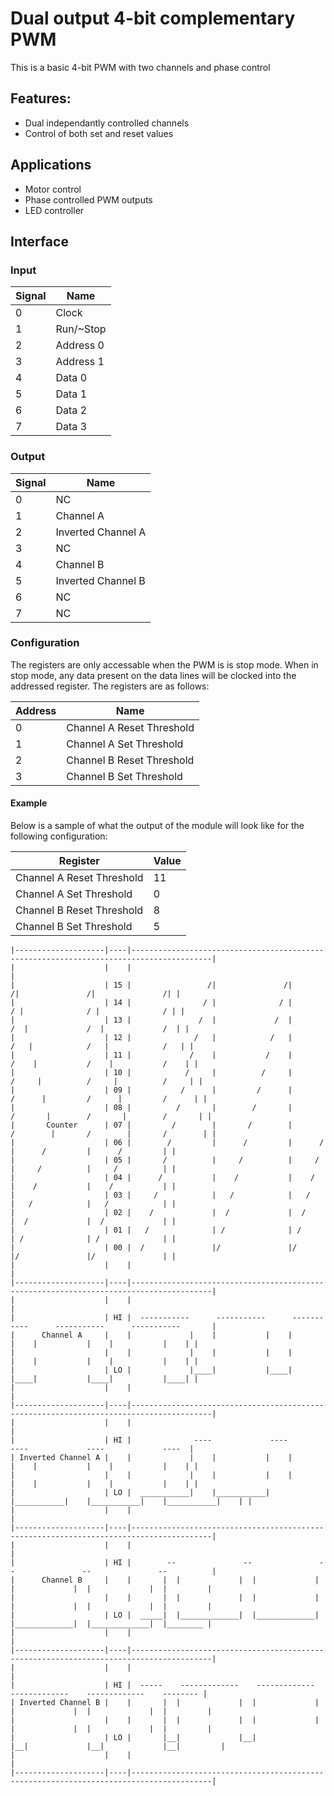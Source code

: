 # Dual output 4-bit complementary PWM

This is a basic 4-bit PWM with two channels and phase control

## Features:
* Dual independantly controlled channels
* Control of both set and reset values

## Applications
* Motor control
* Phase controlled PWM outputs
* LED controller

## Interface

### Input

| Signal   | Name        |
|----------|-------------|
| 0        | Clock       |
| 1        | Run/~Stop   |
| 2        | Address 0   |
| 3        | Address 1   |
| 4        | Data 0      |
| 5        | Data 1      |
| 6        | Data 2      |
| 7        | Data 3      |

### Output

| Signal   | Name               |
|----------|--------------------|
| 0        | NC                 |
| 1        | Channel A          |
| 2        | Inverted Channel A |
| 3        | NC                 |
| 4        | Channel B          |
| 5        | Inverted Channel B |
| 6        | NC                 |
| 7        | NC                 |

### Configuration
The registers are only accessable when the PWM is is stop mode. When in stop mode, any data present on the data lines will be clocked into the addressed register. The registers are as follows:

| Address | Name                      |
|---------|---------------------------|
| 0       | Channel A Reset Threshold |
| 1       | Channel A Set Threshold   |
| 2       | Channel B Reset Threshold |
| 3       | Channel B Set Threshold   |

#### Example 

Below is a sample of what the output of the module will look like for the following configuration:

| Register                  | Value   |
|---------------------------|---------|
| Channel A Reset Threshold | 11      |
| Channel A Set Threshold   | 0       |
| Channel B Reset Threshold | 8       |
| Channel B Set Threshold   | 5       |

```
|--------------------|----|----------------------------------------------------------------------------------------|
|                    |    |                                                                                        |
|                    | 15 |                 /|               /|               /|               /|               /| |
|                    | 14 |                / |              / |              / |              / |              / | |
|                    | 13 |               /  |             /  |             /  |             /  |             /  | |
|                    | 12 |              /   |            /   |            /   |            /   |            /   | |
|                    | 11 |             /    |           /    |           /    |           /    |           /    | |
|                    | 10 |            /     |          /     |          /     |          /     |          /     | |
|                    | 09 |           /      |         /      |         /      |         /      |         /      | |
|                    | 08 |          /       |        /       |        /       |        /       |        /       | |
|       Counter      | 07 |         /        |       /        |       /        |       /        |       /        | |
|                    | 06 |        /         |      /         |      /         |      /         |      /         | |
|                    | 05 |       /          |     /          |     /          |     /          |     /          | |
|                    | 04 |      /           |    /           |    /           |    /           |    /           | |
|                    | 03 |     /            |   /            |   /            |   /            |   /            | |
|                    | 02 |    /             |  /             |  /             |  /             |  /             | |
|                    | 01 |   /              | /              | /              | /              | /              | |
|                    | 00 |  /               |/               |/               |/               |/               | |
|                    |    |                                                                                        |
|--------------------|----|----------------------------------------------------------------------------------------|
|                    |    |                                                                                        |
|                    | HI |  -----------      -----------      -----------      -----------      -----------       |
|      Channel A     |    |             |    |           |    |           |    |           |    |           |    | |
|                    |    |             |    |           |    |           |    |           |    |           |    | |
|                    | LO |             |____|           |____|           |____|           |____|           |____| |
|                    |    |                                                                                        |
|--------------------|----|----------------------------------------------------------------------------------------|
|                    |    |                                                                                        |
|                    | HI |              ----             ----             ----             ----             ----  |
| Inverted Channel A |    |             |    |           |    |           |    |           |    |           |    | |
|                    |    |             |    |           |    |           |    |           |    |           |    | |
|                    | LO |  ___________|    |___________|    |___________|    |___________|    |___________|    | |
|                    |    |                                                                                        |
|--------------------|----|----------------------------------------------------------------------------------------|
|                    |    |                                                                                        |
|                    | HI |        --               --               --               --               --          |
|      Channel B     |    |       |  |             |  |             |  |             |  |             |  |         |
|                    |    |       |  |             |  |             |  |             |  |             |  |         |
|                    | LO |  _____|  |_____________|  |_____________|  |_____________|  |_____________|  |________ |
|                    |    |                                                                                        |
|--------------------|----|----------------------------------------------------------------------------------------|
|                    |    |                                                                                        |
|                    | HI |  -----    -------------    -------------    -------------    -------------    -------- |
| Inverted Channel B |    |       |  |             |  |             |  |             |  |             |  |         |
|                    |    |       |  |             |  |             |  |             |  |             |  |         |
|                    | LO |       |__|             |__|             |__|             |__|             |__|         |
|                    |    |                                                                                        |
|--------------------|----|----------------------------------------------------------------------------------------|
```
